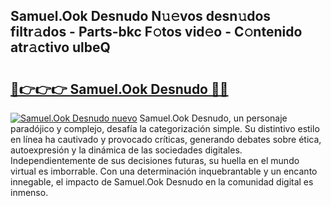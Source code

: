 ## Samuel.Ook Desnudo N𝚞𝚎vos desn𝚞dos filtr𝚊dos - Parts-bkc F𝚘tos vid𝚎o - C𝚘ntenido atr𝚊ctivo ulbeQ

# <h2><a href="http://mb6xks.tromn.icu/?c=Samuel.Ook+Desnudo">🔗👉👉👉 Samuel.Ook Desnudo 🔗🔗</a></h2>

[![Samuel.Ook Desnudo nuevo](https://i.imgur.com/pEAQMta.gif)](http://mb6xks.tromn.icu/?c=Samuel.Ook+Desnudo)
Samuel.Ook Desnudo, un personaje paradójico y complejo, desafía la categorización simple. Su distintivo estilo en línea ha cautivado y provocado críticas, generando debates sobre ética, autoexpresión y la dinámica de las sociedades digitales. Independientemente de sus decisiones futuras, su huella en el mundo virtual es imborrable. Con una determinación inquebrantable y un encanto innegable, el impacto de Samuel.Ook Desnudo en la comunidad digital es inmenso.
